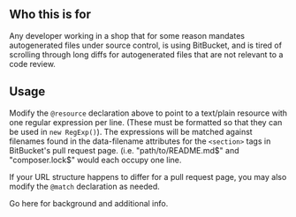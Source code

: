 ## Who this is for
Any developer working in a shop that for some reason mandates autogenerated
files under source control, is using BitBucket, and is tired of scrolling
through long diffs for autogenerated files that are not relevant to a code
review.

## Usage
Modify the `@resource` declaration above to point to a text/plain resource
with one regular expression per line. (These must be formatted so that they
can be used in `new RegExp()`). The expressions will be matched against filenames
found in the data-filename attributes for the `<section>` tags in BitBucket's
pull request page. (i.e. "path/to/README.md$" and "composer.lock$" would each
occupy one line.

If your URL structure happens to differ for a pull request page, you may
also modify the `@match` declaration as needed.

Go here for background and additional info.
